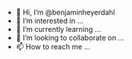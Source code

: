 - 👋 Hi, I’m @benjaminheyerdahl
- 👀 I’m interested in ...
- 🌱 I’m currently learning ...
- 💞️ I’m looking to collaborate on ...
- 📫 How to reach me ...

<!---
benjaminheyerdahl/benjaminheyerdahl is a ✨ special ✨ repository because its `README.md` (this file) appears on your GitHub profile.
You can click the Preview link to take a look at your changes.
--->
